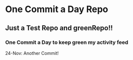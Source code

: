 # One Commit a Day Repo
## Just a Test Repo and greenRepo!!
### One Commit a Day to keep green my activity feed 

24-Nov: Another Commit!